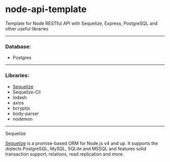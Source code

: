 # node-api-template
Template for Node RESTful API with Sequelize, Express, PostgreSQL and other useful libraries

***
<h3>Database:</h3>
<ul>
  <li>Postgres</li>
</ul>

***
<h3>Libraries:</h3>
<ul>
  <li><a href='#sequelize'>Sequelize</a></li>
  <li>Sequelize-Cli</li>
  <li>lodash</li>
  <li>axios</li>
  <li>bcryptjs</li>
  <li>body-parser</li>
  <li>nodemon</li>
</ul>

***
<div id='sequelize'>Sequelize</div>

[Sequelize](https://docs.sequelizejs.com) is a promise-based ORM for Node.js v4 and up. It supports the dialects PostgreSQL, MySQL, SQLite and MSSQL and features solid transaction support, relations, read replication and more.

